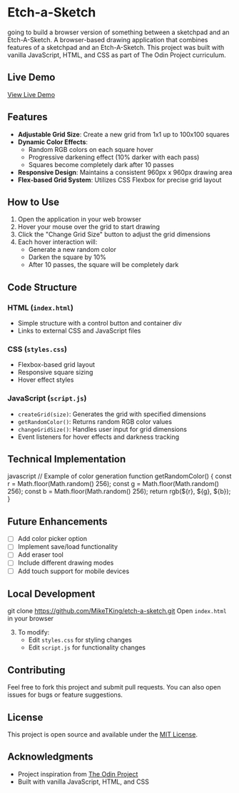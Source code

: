 # Etch-a-Sketch
going to build a browser version of something between a sketchpad and an Etch-A-Sketch.
A browser-based drawing application that combines features of a sketchpad and an Etch-A-Sketch. This project was built with vanilla JavaScript, HTML, and CSS as part of The Odin Project curriculum.

## Live Demo

[View Live Demo](https://miketking.github.io/Etch-a-Sketch/)

## Features

- **Adjustable Grid Size**: Create a new grid from 1x1 up to 100x100 squares
- **Dynamic Color Effects**:
  - Random RGB colors on each square hover
  - Progressive darkening effect (10% darker with each pass)
  - Squares become completely dark after 10 passes
- **Responsive Design**: Maintains a consistent 960px x 960px drawing area
- **Flex-based Grid System**: Utilizes CSS Flexbox for precise grid layout

## How to Use

1. Open the application in your web browser
2. Hover your mouse over the grid to start drawing
3. Click the "Change Grid Size" button to adjust the grid dimensions
4. Each hover interaction will:
   - Generate a new random color
   - Darken the square by 10%
   - After 10 passes, the square will be completely dark

## Code Structure

### HTML (`index.html`)
- Simple structure with a control button and container div
- Links to external CSS and JavaScript files

### CSS (`styles.css`)
- Flexbox-based grid layout
- Responsive square sizing
- Hover effect styles

### JavaScript (`script.js`)
- `createGrid(size)`: Generates the grid with specified dimensions
- `getRandomColor()`: Returns random RGB color values
- `changeGridSize()`: Handles user input for grid dimensions
- Event listeners for hover effects and darkness tracking

## Technical Implementation
javascript
// Example of color generation
function getRandomColor() {
const r = Math.floor(Math.random() 256);
const g = Math.floor(Math.random() 256);
const b = Math.floor(Math.random() 256);
return rgb(${r}, ${g}, ${b});
}

## Future Enhancements

- [ ] Add color picker option
- [ ] Implement save/load functionality
- [ ] Add eraser tool
- [ ] Include different drawing modes
- [ ] Add touch support for mobile devices

## Local Development
git clone https://github.com/MikeTKing/etch-a-sketch.git
 Open `index.html` in your browser

3. To modify:
   - Edit `styles.css` for styling changes
   - Edit `script.js` for functionality changes

## Contributing

Feel free to fork this project and submit pull requests. You can also open issues for bugs or feature suggestions.

## License

This project is open source and available under the [MIT License](LICENSE).

## Acknowledgments

- Project inspiration from [The Odin Project](https://www.theodinproject.com/)
- Built with vanilla JavaScript, HTML, and CSS 
